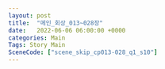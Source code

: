 ```yaml
---
layout: post
title:  "메인_회상_013~028장"
date:   2022-06-06 06:00:00 +0000
categories: Main
Tags: Story Main
SceneCode: ["scene_skip_cp013-028_q1_s10"]
---
```

